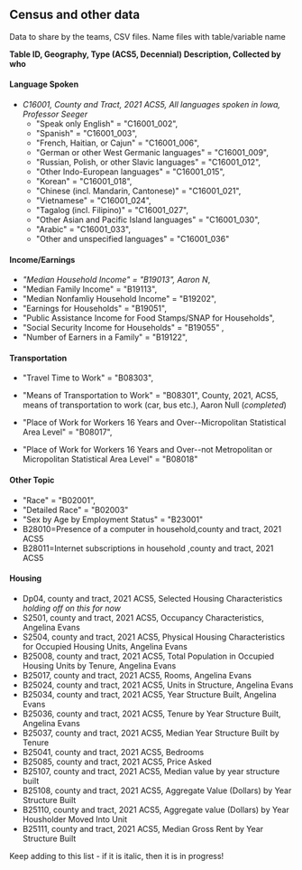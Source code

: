 ## Census and other data

Data to share by the teams, CSV files. Name files with table/variable name

**Table ID, Geography, Type (ACS5, Decennial) Description, Collected by who**

#### Language Spoken

-   *C16001, County and Tract, 2021 ACS5, All languages spoken in Iowa, Professor Seeger*
    -   "Speak only English" = "C16001_002",
    -   "Spanish" = "C16001_003",
    -   "French, Haitian, or Cajun" = "C16001_006",
    -   "German or other West Germanic languages" = "C16001_009",
    -   "Russian, Polish, or other Slavic languages" = "C16001_012",
    -   "Other Indo-European languages" = "C16001_015",
    -   "Korean" = "C16001_018",
    -   "Chinese (incl. Mandarin, Cantonese)" = "C16001_021",
    -   "Vietnamese" = "C16001_024",
    -   "Tagalog (incl. Filipino)" = "C16001_027",
    -   "Other Asian and Pacific Island languages" = "C16001_030",
    -   "Arabic" = "C16001_033",
    -   "Other and unspecified languages" = "C16001_036"

#### Income/Earnings

-   *"Median Household Income" = "B19013", Aaron N*,
-   "Median Family Income" = "B19113",
-   "Median Nonfamliy Household Income" = "B19202",
-   "Earnings for Households" = "B19051",
-   "Public Assistance Income for Food Stamps/SNAP for Households",
-   "Social Security Income for Households" = "B19055" ,
-   "Number of Earners in a Family" = "B19122",

#### Transportation

-   "Travel Time to Work" = "B08303",

-   "Means of Transportation to Work" = "B08301", County, 2021, ACS5, means of transportation to work (car, bus etc.), Aaron Null (*completed*)

-   "Place of Work for Workers 16 Years and Over--Micropolitan Statistical Area Level" = "B08017",

-   "Place of Work for Workers 16 Years and Over--not Metropolitan or Micropolitan Statistical Area Level" = "B08018"

#### Other Topic

-   "Race" = "B02001",
-   "Detailed Race" = "B02003"
-   "Sex by Age by Employment Status" = "B23001"
-   B28010=Presence of a computer in household,county and tract, 2021 ACS5
-   B28011=Internet subscriptions in household ,county and tract, 2021 ACS5

#### Housing

-   Dp04, county and tract, 2021 ACS5, Selected Housing Characteristics *holding off on this for now*
-   S2501, county and tract, 2021 ACS5, Occupancy Characteristics, Angelina Evans
-   S2504, county and tract, 2021 ACS5, Physical Housing Characteristics for Occupied Housing Units, Angelina Evans
-   B25008, county and tract, 2021 ACS5, Total Population in Occupied Housing Units by Tenure, Angelina Evans
-   B25017, county and tract, 2021 ACS5, Rooms, Angelina Evans
-   B25024, county and tract, 2021 ACS5, Units in Structure, Angelina Evans
-   B25034, county and tract, 2021 ACS5, Year Structure Built, Angelina Evans
-   B25036, county and tract, 2021 ACS5, Tenure by Year Structure Built, Angelina Evans
-   B25037, county and tract, 2021 ACS5, Median Year Structure Built by Tenure
-   B25041, county and tract, 2021 ACS5, Bedrooms
-   B25085, county and tract, 2021 ACS5, Price Asked
-   B25107, county and tract, 2021 ACS5, Median value by year structure built
-   B25108, county and tract, 2021 ACS5, Aggregate Value (Dollars) by Year Structure Built
-   B25110, county and tract, 2021 ACS5, Aggregate value (Dollars) by Year Housholder Moved Into Unit
-   B25111, county and tract, 2021 ACS5, Median Gross Rent by Year Structure Built

Keep adding to this list - if it is italic, then it is in progress!
